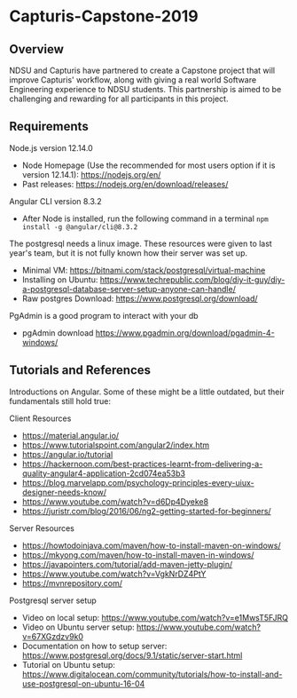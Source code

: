 # Capturis-Capstone-2019

## Overview

NDSU and Capturis have partnered to create a Capstone project that will 
improve Capturis' workflow, along with giving a real world Software Engineering 
experience to NDSU students. This partnership is aimed to be challenging and rewarding
for all participants in this project.

## Requirements

Node.js version 12.14.0

 - Node Homepage (Use the recommended for most users option if it is version 12.14.1): https://nodejs.org/en/
 - Past releases: https://nodejs.org/en/download/releases/
 
Angular CLI version 8.3.2

 - After Node is installed, run the following command in a terminal `npm install -g @angular/cli@8.3.2`
 
The postgresql needs a linux image. These resources were given to last year's team, but it is not fully known
 how their server was set up.

 - Minimal VM: https://bitnami.com/stack/postgresql/virtual-machine
 - Installing on Ubuntu: https://www.techrepublic.com/blog/diy-it-guy/diy-a-postgresql-database-server-setup-anyone-can-handle/
 - Raw postgres Download: https://www.postgresql.org/download/
 
PgAdmin is a good program to interact with your db
 
 - pgAdmin download https://www.pgadmin.org/download/pgadmin-4-windows/

## Tutorials and References

Introductions on Angular. Some of these might be a little outdated, but their fundamentals still hold true: 

Client Resources

 - https://material.angular.io/
 - https://www.tutorialspoint.com/angular2/index.htm 
 - https://angular.io/tutorial
 - https://hackernoon.com/best-practices-learnt-from-delivering-a-quality-angular4-application-2cd074ea53b3
 - https://blog.marvelapp.com/psychology-principles-every-uiux-designer-needs-know/
 - https://www.youtube.com/watch?v=d6Dp4Dyeke8
 - https://juristr.com/blog/2016/06/ng2-getting-started-for-beginners/
 
 Server Resources
 - https://howtodoinjava.com/maven/how-to-install-maven-on-windows/
 - https://mkyong.com/maven/how-to-install-maven-in-windows/
 - https://javapointers.com/tutorial/add-maven-jetty-plugin/
 - https://www.youtube.com/watch?v=VgkNrDZ4PtY
 - https://mvnrepository.com/

Postgresql server setup

 - Video on local setup: https://www.youtube.com/watch?v=e1MwsT5FJRQ
 - Video on Ubuntu server setup: https://www.youtube.com/watch?v=67XGzdzv9k0
 - Documentation on how to setup server: https://www.postgresql.org/docs/9.1/static/server-start.html
 - Tutorial on Ubuntu setup: https://www.digitalocean.com/community/tutorials/how-to-install-and-use-postgresql-on-ubuntu-16-04
